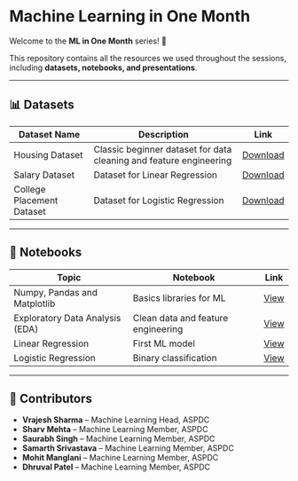 # Machine Learning in One Month

Welcome to the **ML in One Month** series! 🚀

This repository contains all the resources we used throughout the sessions, including **datasets, notebooks, and presentations**.

---

## 📊 Datasets

| Dataset Name | Description | Link |
| --- | --- | --- |
| Housing Dataset | Classic beginner dataset for data cleaning and feature engineering | [Download](https://www.kaggle.com/datasets/vrajesh0sharma7/housingdata-aspdc) |
| Salary Dataset | Dataset for Linear Regression | [Download](https://www.kaggle.com/datasets/vrajesh0sharma7/salary-dataset-aspdc) |
| College Placement Dataset | Dataset for Logistic Regression | [Download](https://www.kaggle.com/datasets/vrajesh0sharma7/college-student-placement) |

---

## 📒 Notebooks

| Topic | Notebook | Link |
| --- | --- | --- |
| Numpy, Pandas and Matplotlib | Basics libraries for ML | [View](YOUR_LINK_HERE) |
| Exploratory Data Analysis (EDA) | Clean data and feature engineering | [View](https://www.kaggle.com/code/vrajesh0sharma7/session-2-eda/notebook) |
| Linear Regression | First ML model | [View](YOUR_LINK_HERE) |
| Logistic Regression | Binary classification | [View](YOUR_LINK_HERE) |

---

## 🙌 Contributors

- **Vrajesh Sharma** – Machine Learning Head, ASPDC
- **Sharv Mehta** – Machine Learning Member, ASPDC
- **Saurabh Singh** – Machine Learning Member, ASPDC
- **Samarth Srivastava** – Machine Learning Member, ASPDC
- **Mohit Manglani** – Machine Learning Member, ASPDC
- **Dhruval Patel** – Machine Learning Member, ASPDC
